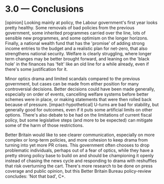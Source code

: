 # 3.0 — Conclusions

[opinion] Looking mainly at policy, the Labour government's first year looks pretty healthy. Some removals of bad policies from the previous government, some inherited programmes carried over the line, lots of sensible new programmes, and some optimism on the longer horizons. Finally, a national wealth fund that has the 'promise' of adding strong income entries to the budget and a realistic plan for net-zero, that also strengthens national security. Welfare is clearly struggling, where longer term changes may be better brought forward, and leaning on the 'black hole' in the finances has 'felt' like an old line for a while already, even if there's some justification for it.

Minor optics drama and limited scandals compared to the previous government, but cases can be made from either position for many controversial decisions. Better decisions could have been made generally, especially on order of events, cancelling welfare systems before better schemes were in place, or making statements that were then rolled back because of pressure. [impact-hypothetical] U-turns are bad for stability, but generally good for outcomes, even if it puts some artificial limits on other options. There's also debate to be had on the limitations of current fiscal policy, but some legislative steps (and more to be expected) can mitigate some of the harm of those restrictions.

Better Britain would like to see clearer communication, especially on more complex or long-term policies, and more cohesion to keep drama from turning into yet more PR crises. This government often chooses to drop problematic individuals, perhaps out of a fear of optics, while they have a pretty strong policy base to build on and should be championing it openly instead of chasing the news cycle and responding to drama with reshuffles that risk overturning the cart. There's more research to be done on press coverage and public opinion, but this Better Britain Bureau policy-review concludes: 'Not that bad', C+.